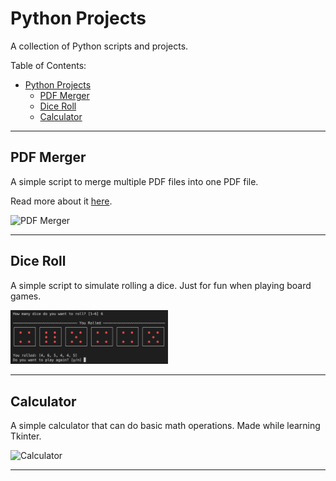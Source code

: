 # Python Projects

A collection of Python scripts and projects.

Table of Contents:

- [Python Projects](#python-projects)
  - [PDF Merger](#pdf-merger)
  - [Dice Roll](#dice-roll)
  - [Calculator](#calculator)

---

## PDF Merger

A simple script to merge multiple PDF files into one PDF file.

Read more about it [here](/PDF-Merger/README.md).

<img src="Fun Projects/PDF-Merger/img/pdf-merger.png" alt="PDF Merger" width=50%/>

---

## Dice Roll

A simple script to simulate rolling a dice. Just for fun when playing board games.

<img src="Fun Projects/Dice Roll/img/dice.png" alt="Dice" width=50%/>

---

## Calculator

A simple calculator that can do basic math operations. Made while learning Tkinter.

<img src="Fun Projects/Calculator/img/calculator.png" alt="Calculator" width=20%/>

---
